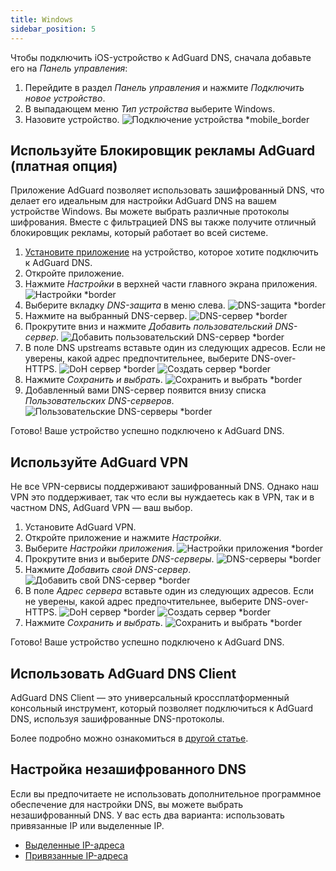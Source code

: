 ```yaml
---
title: Windows
sidebar_position: 5
---
```


Чтобы подключить iOS-устройство к AdGuard DNS, сначала добавьте его на _Панель управления_:

1. Перейдите в раздел _Панель управления_ и нажмите _Подключить новое устройство_.
2. В выпадающем меню _Тип устройства_ выберите Windows.
3. Назовите устройство.
   ![Подключение устройства \*mobile\_border](https://cdn.adtidy.org/content/kb/dns/private/new_dns/connect/windows_ab/choose_windows.png)

## Используйте Блокировщик рекламы AdGuard (платная опция)

Приложение AdGuard позволяет использовать зашифрованный DNS, что делает его идеальным для настройки AdGuard DNS на вашем устройстве Windows. Вы можете выбрать различные протоколы шифрования. Вместе с фильтрацией DNS вы также получите отличный блокировщик рекламы, который работает во всей системе.

1. [Установите приложение](https://adguard.com/adguard-windows/overview.html) на устройство, которое хотите подключить к AdGuard DNS.
2. Откройте приложение.
3. Нажмите _Настройки_ в верхней части главного экрана приложения.
   ![Настройки \*border](https://cdn.adtidy.org/content/kb/dns/private/new_dns/connect/windows_ab/windows_step3.png)
4. Выберите вкладку _DNS-защита_ в меню слева.
   ![DNS-защита \*border](https://cdn.adtidy.org/content/kb/dns/private/new_dns/connect/windows_ab/windows_step4.png)
5. Нажмите на выбранный DNS-сервер.
   ![DNS-сервер \*border](https://cdn.adtidy.org/content/kb/dns/private/new_dns/connect/windows_ab/windows_step5.png)
6. Прокрутите вниз и нажмите _Добавить пользовательский DNS-сервер_.
   ![Добавить пользовательский DNS-сервер \*border](https://cdn.adtidy.org/content/kb/dns/private/new_dns/connect/windows_ab/windows_step6.png)
7. В поле DNS upstreams вставьте один из следующих адресов. Если не уверены, какой адрес предпочтительнее, выберите DNS-over-HTTPS.
   ![DoH сервер \*border](https://cdn.adtidy.org/content/kb/dns/private/new_dns/connect/windows_ab/windows_step7_1.png)
   ![Создать сервер \*border](https://cdn.adtidy.org/content/kb/dns/private/new_dns/connect/windows_ab/windows_step7_2.png)
8. Нажмите _Сохранить и выбрать_.
   ![Сохранить и выбрать \*border](https://cdn.adtidy.org/content/kb/dns/private/new_dns/connect/windows_ab/windows_step8.png)
9. Добавленный вами DNS-сервер появится внизу списка _Пользовательских DNS-серверов_.
   ![Пользовательские DNS-серверы \*border](https://cdn.adtidy.org/content/kb/dns/private/new_dns/connect/windows_ab/windows_step9.png)

Готово! Ваше устройство успешно подключено к AdGuard DNS.

## Используйте AdGuard VPN

Не все VPN-сервисы поддерживают зашифрованный DNS. Однако наш VPN это поддерживает, так что если вы нуждаетесь как в VPN, так и в частном DNS, AdGuard VPN — ваш выбор.

1. Установите AdGuard VPN.
2. Откройте приложение и нажмите _Настройки_.
3. Выберите _Настройки приложения_.
   ![Настройки приложения \*border](https://cdn.adtidy.org/content/kb/dns/private/new_dns/connect/windows_vpn/windows_step4.png)
4. Прокрутите вниз и выберите _DNS-серверы_.
   ![DNS-серверы \*border](https://cdn.adtidy.org/content/kb/dns/private/new_dns/connect/windows_vpn/windows_step5.png)
5. Нажмите _Добавить свой DNS-сервер_.
   ![Добавить свой DNS-сервер \*border](https://cdn.adtidy.org/content/kb/dns/private/new_dns/connect/windows_vpn/windows_step6.png)
6. В поле _Адрес сервера_ вставьте один из следующих адресов. Если не уверены, какой адрес предпочтительнее, выберите DNS-over-HTTPS.
   ![DoH сервер \*border](https://cdn.adtidy.org/content/kb/dns/private/new_dns/connect/windows_vpn/windows_step7_1.png)
   ![Создать сервер \*border](https://cdn.adtidy.org/content/kb/dns/private/new_dns/connect/windows_vpn/windows_step7_2.png)
7. Нажмите _Сохранить и выбрать_.
   ![Сохранить и выбрать \*border](https://cdn.adtidy.org/content/kb/dns/private/new_dns/connect/windows_vpn/windows_step8.png)

Готово! Ваше устройство успешно подключено к AdGuard DNS.

## Использовать AdGuard DNS Client

AdGuard DNS Client — это универсальный кроссплатформенный консольный инструмент, который позволяет подключиться к AdGuard DNS, используя зашифрованные DNS-протоколы.

Более подробно можно ознакомиться в [другой статье](/dns-client/overview/).

## Настройка незашифрованного DNS

Если вы предпочитаете не использовать дополнительное программное обеспечение для настройки DNS, вы можете выбрать незашифрованный DNS. У вас есть два варианта: использовать привязанные IP или выделенные IP.

- [Выделенные IP-адреса](/private-dns/connect-devices/other-options/dedicated-ip.md)
- [Привязанные IP-адреса](/private-dns/connect-devices/other-options/linked-ip.md)
